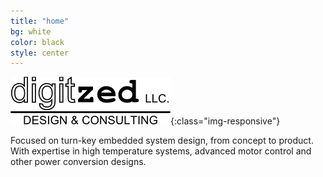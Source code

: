 ```yaml
---
title: "home"
bg: white
color: black
style: center
---
```


![Digitzed, LLC](img/digitzed.png){:class="img-responsive"}

<!--
### *whoa, hey an open-source*
{: .text-purple}

<span class="fa-stack subtlecircle" style="font-size:100px; background:rgba(255,166,0,0.1)">
  <i class="fa fa-circle fa-stack-2x text-white"></i>
  <i class="fa fa-bicycle fa-stack-1x text-orange"></i>
</span>

# Custom Embedded Systems
{: .text-black}
-->

Focused on turn-key embedded system design, from concept to product. With expertise in high temperature systems, advanced motor control and other power conversion designs.

<!--span id="forkongithub">
  <a href="{{ site.source_link }}" class="bg-blue">
    Fork me on GitHub
  </a>
</span-->

